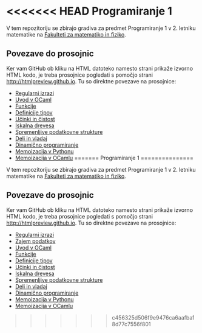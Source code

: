 <<<<<<< HEAD
Programiranje 1
===============

V tem repozitoriju se zbirajo gradiva za predmet Programiranje 1 v 2. letniku matematike na [Fakulteti za matematiko in fiziko](https://www.fmf.uni-lj.si/).

## Povezave do prosojnic

Ker vam GitHub ob kliku na HTML datoteko namesto strani prikaže izvorno HTML kodo, je treba prosojnice pogledati s pomočjo strani http://htmlpreview.github.io. Tu so direktne povezave na prosojnice:

- [Regularni izrazi](http://htmlpreview.github.io/?https://github.com/matijapretnar/programiranje-1/blob/master/01-regularni-izrazi/predavanja/prosojnice.html)
- [Uvod v OCaml](http://htmlpreview.github.io/?https://github.com/matijapretnar/programiranje-1/blob/master/05-uvod-v-ocaml/predavanja/prosojnice.html)
- [Funkcije](http://htmlpreview.github.io/?https://github.com/matijapretnar/programiranje-1/blob/master/06-funkcije/predavanja/prosojnice.html)
- [Definicije tipov](http://htmlpreview.github.io/?https://github.com/matijapretnar/programiranje-1/blob/master/07-definicije-tipov/predavanja/prosojnice.html)
- [Učinki in čistost](http://htmlpreview.github.io/?https://github.com/matijapretnar/programiranje-1/blob/master/08-ucinki-in-cistost/predavanja/prosojnice.html)
- [Iskalna drevesa](http://htmlpreview.github.io/?https://github.com/matijapretnar/programiranje-1/blob/master/09-iskalna-drevesa/predavanja/prosojnice.html)
- [Spremenljive podatkovne strukture](http://htmlpreview.github.io/?https://github.com/matijapretnar/programiranje-1/blob/master/10-spremenljive-podatkovne-strukture/predavanja/prosojnice.html)
- [Deli in vladaj](http://htmlpreview.github.io/?https://github.com/matijapretnar/programiranje-1/blob/master/11-deli-in-vladaj/predavanja/prosojnice.html)
- [Dinamično programiranje](http://htmlpreview.github.io/?https://github.com/matijapretnar/programiranje-1/blob/master/12-dinamicno-programiranje/predavanja/prosojnice.html)
- [Memoizacija v Pythonu](http://htmlpreview.github.io/?https://github.com/matijapretnar/programiranje-1/blob/master/13-memoizacija-v-pythonu/predavanja/prosojnice.html)
- [Memoizacija v OCamlu](http://htmlpreview.github.io/?https://github.com/matijapretnar/programiranje-1/blob/master/14-memoizacija-v-ocamlu/predavanja/prosojnice.html)
=======
Programiranje 1
===============

V tem repozitoriju se zbirajo gradiva za predmet Programiranje 1 v 2. letniku matematike na [Fakulteti za matematiko in fiziko](https://www.fmf.uni-lj.si/).

## Povezave do prosojnic

Ker vam GitHub ob kliku na HTML datoteko namesto strani prikaže izvorno HTML kodo, je treba prosojnice pogledati s pomočjo strani http://htmlpreview.github.io. Tu so direktne povezave na prosojnice:

- [Regularni izrazi](http://htmlpreview.github.io/?https://github.com/matijapretnar/programiranje-1/blob/master/01-regularni-izrazi/predavanja/prosojnice.html)
- [Zajem podatkov](http://htmlpreview.github.io/?https://github.com/matijapretnar/programiranje-1/blob/master/02-zajem-podatkov/predavanja/prosojnice.html)
- [Uvod v OCaml](http://htmlpreview.github.io/?https://github.com/matijapretnar/programiranje-1/blob/master/05-uvod-v-ocaml/predavanja/prosojnice.html)
- [Funkcije](http://htmlpreview.github.io/?https://github.com/matijapretnar/programiranje-1/blob/master/06-funkcije/predavanja/prosojnice.html)
- [Definicije tipov](http://htmlpreview.github.io/?https://github.com/matijapretnar/programiranje-1/blob/master/07-definicije-tipov/predavanja/prosojnice.html)
- [Učinki in čistost](http://htmlpreview.github.io/?https://github.com/matijapretnar/programiranje-1/blob/master/08-ucinki-in-cistost/predavanja/prosojnice.html)
- [Iskalna drevesa](http://htmlpreview.github.io/?https://github.com/matijapretnar/programiranje-1/blob/master/09-iskalna-drevesa/predavanja/prosojnice.html)
- [Spremenljive podatkovne strukture](http://htmlpreview.github.io/?https://github.com/matijapretnar/programiranje-1/blob/master/10-spremenljive-podatkovne-strukture/predavanja/prosojnice.html)
- [Deli in vladaj](http://htmlpreview.github.io/?https://github.com/matijapretnar/programiranje-1/blob/master/11-deli-in-vladaj/predavanja/prosojnice.html)
- [Dinamično programiranje](http://htmlpreview.github.io/?https://github.com/matijapretnar/programiranje-1/blob/master/12-dinamicno-programiranje/predavanja/prosojnice.html)
- [Memoizacija v Pythonu](http://htmlpreview.github.io/?https://github.com/matijapretnar/programiranje-1/blob/master/13-memoizacija-v-pythonu/predavanja/prosojnice.html)
- [Memoizacija v OCamlu](http://htmlpreview.github.io/?https://github.com/matijapretnar/programiranje-1/blob/master/14-memoizacija-v-ocamlu/predavanja/prosojnice.html)
>>>>>>> c456325d506f9e9476ca6aafba18d77c7556f801
